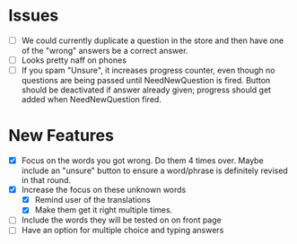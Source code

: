 # Issues

- [ ] We could currently duplicate a question in the store and then have one of the "wrong" answers be a correct answer.
- [ ] Looks pretty naff on phones
- [ ] If you spam "Unsure", it increases progress counter, even though no questions are being 
passed until NeedNewQuestion is fired. Button should be deactivated
if answer already given; progress should get added when NeedNewQuestion fired.

# New Features

- [x] Focus on the words you got wrong. Do them 4 times over. Maybe include an "unsure" button to ensure a word/phrase is definitely revised in that round.
- [x] Increase the focus on these unknown words 
  - [x] Remind user of the translations
  - [x] Make them get it right multiple times.
- [ ] Include the words they will be tested on on front page
- [ ] Have an option for multiple choice and typing answers
